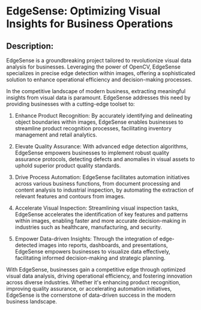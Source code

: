 # EdgeSense: Optimizing Visual Insights for Business Operations

## Description:
EdgeSense is a groundbreaking project tailored to revolutionize visual data analysis for businesses. Leveraging the power of OpenCV, EdgeSense specializes in precise edge detection within images, offering a sophisticated solution to enhance operational efficiency and decision-making processes.

In the competitive landscape of modern business, extracting meaningful insights from visual data is paramount. EdgeSense addresses this need by providing businesses with a cutting-edge toolset to:

1. Enhance Product Recognition: By accurately identifying and delineating object boundaries within images, EdgeSense enables businesses to streamline product recognition processes, facilitating inventory management and retail analytics.

2. Elevate Quality Assurance: With advanced edge detection algorithms, EdgeSense empowers businesses to implement robust quality assurance protocols, detecting defects and anomalies in visual assets to uphold superior product quality standards.

3. Drive Process Automation: EdgeSense facilitates automation initiatives across various business functions, from document processing and content analysis to industrial inspection, by automating the extraction of relevant features and contours from images.

4. Accelerate Visual Inspection: Streamlining visual inspection tasks, EdgeSense accelerates the identification of key features and patterns within images, enabling faster and more accurate decision-making in industries such as healthcare, manufacturing, and security.

5. Empower Data-driven Insights: Through the integration of edge-detected images into reports, dashboards, and presentations, EdgeSense empowers businesses to visualize data effectively, facilitating informed decision-making and strategic planning.

With EdgeSense, businesses gain a competitive edge through optimized visual data analysis, driving operational efficiency, and fostering innovation across diverse industries. Whether it's enhancing product recognition, improving quality assurance, or accelerating automation initiatives, EdgeSense is the cornerstone of data-driven success in the modern business landscape.
